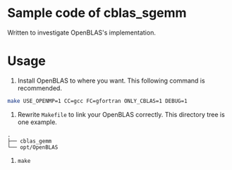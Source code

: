 # Sample code of cblas_sgemm
Written to investigate OpenBLAS's implementation.

# Usage
1. Install OpenBLAS to where you want. This following command is recommended.
```sh
make USE_OPENMP=1 CC=gcc FC=gfortran ONLY_CBLAS=1 DEBUG=1
```
1. Rewrite `Makefile` to link your OpenBLAS correctly. This directory tree is one example.
```
.
├── cblas_gemm
└── opt/OpenBLAS
```
1. `make`

